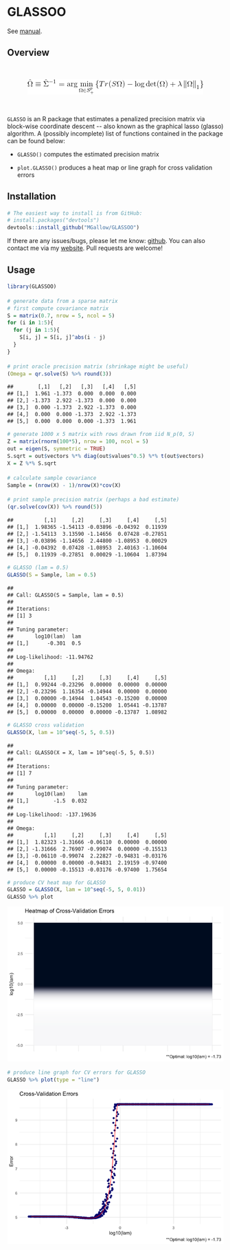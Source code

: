 GLASSOO
================

See [manual](https://github.com/MGallow/GLASSO/blob/master/GLASSOO.pdf).

Overview
--------

<br>

<p align="center">
<img src="lik.gif">
</p>
<br>

`GLASSO` is an R package that estimates a penalized precision matrix via block-wise coordinate descent -- also known as the graphical lasso (glasso) algorithm. A (possibly incomplete) list of functions contained in the package can be found below:

-   `GLASSO()` computes the estimated precision matrix

-   `plot.GLASSO()` produces a heat map or line graph for cross validation errors

Installation
------------

``` r
# The easiest way to install is from GitHub:
# install.packages("devtools")
devtools::install_github("MGallow/GLASSOO")
```

If there are any issues/bugs, please let me know: [github](https://github.com/MGallow/GLASSOO/issues). You can also contact me via my [website](http://users.stat.umn.edu/~gall0441/). Pull requests are welcome!

Usage
-----

``` r
library(GLASSOO)

# generate data from a sparse matrix
# first compute covariance matrix
S = matrix(0.7, nrow = 5, ncol = 5)
for (i in 1:5){
  for (j in 1:5){
    S[i, j] = S[i, j]^abs(i - j)
  }
}

# print oracle precision matrix (shrinkage might be useful)
(Omega = qr.solve(S) %>% round(3))
```

    ##        [,1]   [,2]   [,3]   [,4]   [,5]
    ## [1,]  1.961 -1.373  0.000  0.000  0.000
    ## [2,] -1.373  2.922 -1.373  0.000  0.000
    ## [3,]  0.000 -1.373  2.922 -1.373  0.000
    ## [4,]  0.000  0.000 -1.373  2.922 -1.373
    ## [5,]  0.000  0.000  0.000 -1.373  1.961

``` r
# generate 1000 x 5 matrix with rows drawn from iid N_p(0, S)
Z = matrix(rnorm(100*5), nrow = 100, ncol = 5)
out = eigen(S, symmetric = TRUE)
S.sqrt = out$vectors %*% diag(out$values^0.5) %*% t(out$vectors)
X = Z %*% S.sqrt

# calculate sample covariance
Sample = (nrow(X) - 1)/nrow(X)*cov(X)

# print sample precision matrix (perhaps a bad estimate)
(qr.solve(cov(X)) %>% round(5))
```

    ##          [,1]     [,2]     [,3]     [,4]     [,5]
    ## [1,]  1.98365 -1.54113 -0.03896 -0.04392  0.11939
    ## [2,] -1.54113  3.13590 -1.14656  0.07428 -0.27851
    ## [3,] -0.03896 -1.14656  2.44800 -1.08953  0.00029
    ## [4,] -0.04392  0.07428 -1.08953  2.40163 -1.10604
    ## [5,]  0.11939 -0.27851  0.00029 -1.10604  1.87394

``` r
# GLASSO (lam = 0.5)
GLASSO(S = Sample, lam = 0.5)
```

    ## 
    ## Call: GLASSO(S = Sample, lam = 0.5)
    ## 
    ## Iterations:
    ## [1] 3
    ## 
    ## Tuning parameter:
    ##       log10(lam)  lam
    ## [1,]      -0.301  0.5
    ## 
    ## Log-likelihood: -11.94762
    ## 
    ## Omega:
    ##          [,1]     [,2]     [,3]     [,4]     [,5]
    ## [1,]  0.99244 -0.23296  0.00000  0.00000  0.00000
    ## [2,] -0.23296  1.16354 -0.14944  0.00000  0.00000
    ## [3,]  0.00000 -0.14944  1.04543 -0.15200  0.00000
    ## [4,]  0.00000  0.00000 -0.15200  1.05441 -0.13787
    ## [5,]  0.00000  0.00000  0.00000 -0.13787  1.08982

``` r
# GLASSO cross validation
GLASSO(X, lam = 10^seq(-5, 5, 0.5))
```

    ## 
    ## Call: GLASSO(X = X, lam = 10^seq(-5, 5, 0.5))
    ## 
    ## Iterations:
    ## [1] 7
    ## 
    ## Tuning parameter:
    ##       log10(lam)    lam
    ## [1,]        -1.5  0.032
    ## 
    ## Log-likelihood: -137.19636
    ## 
    ## Omega:
    ##          [,1]     [,2]     [,3]     [,4]     [,5]
    ## [1,]  1.82323 -1.31666 -0.06110  0.00000  0.00000
    ## [2,] -1.31666  2.76907 -0.99074  0.00000 -0.15513
    ## [3,] -0.06110 -0.99074  2.22827 -0.94831 -0.03176
    ## [4,]  0.00000  0.00000 -0.94831  2.19159 -0.97400
    ## [5,]  0.00000 -0.15513 -0.03176 -0.97400  1.75654

``` r
# produce CV heat map for GLASSO
GLASSO = GLASSO(X, lam = 10^seq(-5, 5, 0.01))
GLASSO %>% plot
```

![](README_files/figure-markdown_github/unnamed-chunk-2-1.png)

``` r
# produce line graph for CV errors for GLASSO
GLASSO %>% plot(type = "line")
```

![](README_files/figure-markdown_github/unnamed-chunk-2-2.png)
